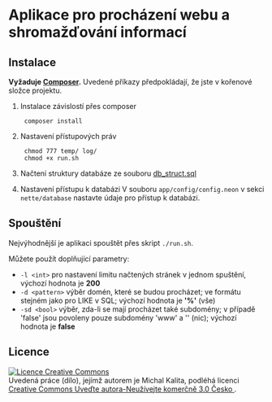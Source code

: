 Aplikace pro procházení webu a shromažďování informací 
=====

Instalace
-----
**Vyžaduje [Composer](http://getcomposer.org/doc/00-intro.md#installation-nix).**
Uvedené příkazy předpokládají, že jste v kořenové složce projektu.

1. Instalace závislostí přes composer

		composer install

2. Nastavení přístupových práv

		chmod 777 temp/ log/
		chmod +x run.sh

3. Načtení struktury databáze ze souboru [db_struct.sql](db_struct.sql)
4. Nastavení přístupu k databázi
	V souboru `app/config/config.neon` v sekci `nette/database` nastavte údaje pro přístup k databázi.

Spouštění
----
Nejvýhodnější je aplikaci spouštět přes skript `./run.sh`. 

Můžete použít doplňující parametry:
- `-l <int>` pro nastavení limitu načtených stránek v jednom spuštění, výchozí hodnota je **200**
- `-d <pattern>` výběr domén, které se budou procházet; 
ve formátu stejném jako pro LIKE v SQL; výchozí hodnota je **'%'** (vše)
- `-sd <bool>` výběr, zda-li se mají procházet také subdomény; 
v případě 'false' jsou povoleny pouze subdomény 'www' a '' (nic); výchozí hodnota je **false**

Licence
----

<a rel="license" href="http://creativecommons.org/licenses/by-nc/3.0/cz/"><img alt="Licence Creative Commons" style="border-width:0" src="http://i.creativecommons.org/l/by-nc/3.0/cz/88x31.png" /></a><br />Uvedená práce (dílo), jejímž autorem je <span xmlns:cc="http://creativecommons.org/ns#" property="cc:attributionName">Michal Kalita</span>, podléhá licenci <a rel="license" href="http://creativecommons.org/licenses/by-nc/3.0/cz/">Creative Commons Uveďte autora-Neužívejte komerčně 3.0 Česko </a>.
